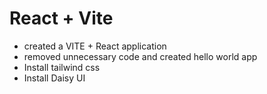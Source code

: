 # React + Vite

- created a VITE + React application
- removed unnecessary code and created hello world app
- Install tailwind css
- Install Daisy UI
